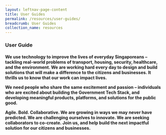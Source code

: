 ```yaml
---
layout: leftnav-page-content
title: User Guides
permalink: /resources/user-guides/
breadcrumb: User Guides
collection_name: resources
---
```

<h3>User Guide</h3>

<h4>We use technology to improve the lives of everyday Singaporeans – tackling real-world problems of transport, housing, security, healthcare, and the environment. We are working hard every day to design and build solutions that will make a difference to the citizens and businesses. It thrills us to know that our work can impact lives.

We need people who share the same excitement and passion – individuals who are excited about building the Government Tech Stack, and developing meaningful products, platforms, and solutions for the public good.

Agile. Bold. Collaborative. We are growing in ways we may never have predicted. We are challenging ourselves to innovate. We are seeking collaborators to co-create. Join us, and help build the next impactful solution for our citizens and businesses.</h4>
